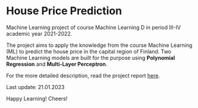 # House Price Prediction

Machine Learning project of course Machine Learning D in period III-IV academic year 2021-2022.

The project aims to apply the knowledge from the course Machine Learning (ML) to predict the house price in the capital region of  Finland. Two Machine Learning models are built for the purpose using **Polynomial Regression** and **Multi-Layer Perceptron**.

For the more detailed description, read the project report [here](https://github.com/tamdnguyen/House-Price-Prediction/blob/main/Documentation/PDF%20files/House%20Price%20Prediction%20Report.pdf).

Last update: 21.01.2023

Happy Learning! Cheers!
